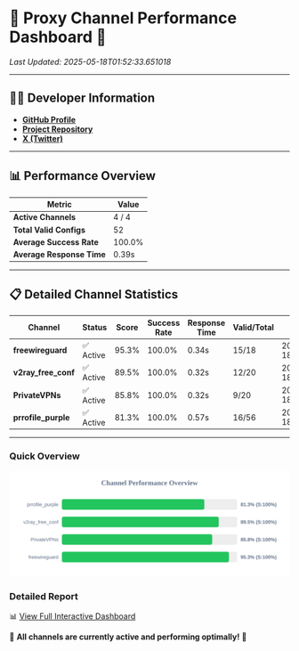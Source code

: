# 🌟 Proxy Channel Performance Dashboard 🌟

_Last Updated: 2025-05-18T01:52:33.651018_

---

## 👩‍💻 Developer Information

- **[GitHub Profile](https://github.com/4n0nymou3)**  
- **[Project Repository](https://github.com/4n0nymou3/multi-proxy-config-fetcher)**  
- **[X (Twitter)](https://x.com/4n0nymou3)**  

---

## 📊 Performance Overview

| Metric                | Value       |
|-----------------------|-------------|
| **Active Channels**   | 4 / 4       |
| **Total Valid Configs** | 52          |
| **Average Success Rate** | 100.0%      |
| **Average Response Time** | 0.39s       |

---

## 📋 Detailed Channel Statistics

| Channel          | Status     | Score  | Success Rate | Response Time | Valid/Total | Last Success               |
|------------------|------------|--------|--------------|---------------|-------------|----------------------------|
| **freewireguard**  | ✅ Active  | 95.3%  | 100.0% | 0.34s         | 15/18       | 2025-05-18T01:52:33.649135 |
| **v2ray_free_conf**  | ✅ Active  | 89.5%  | 100.0% | 0.32s         | 12/20       | 2025-05-18T01:52:32.931114 |
| **PrivateVPNs**  | ✅ Active  | 85.8%  | 100.0% | 0.32s         | 9/20       | 2025-05-18T01:52:33.284247 |
| **prrofile_purple**  | ✅ Active  | 81.3%  | 100.0% | 0.57s         | 16/56       | 2025-05-18T01:52:32.542114 |

---

### Quick Overview
<div align="center">
  <a href="https://raw.githubusercontent.com/nullluser/NullRepo/refs/heads/main/assets/channel_stats_chart.svg">
    <img src="https://raw.githubusercontent.com/nullluser/NullRepo/refs/heads/main/assets/channel_stats_chart.svg" alt="Source Performance Statistics" width="800">
  </a>
</div>

### Detailed Report
📊 [View Full Interactive Dashboard](https://htmlpreview.github.io/?https://github.com/nullluser/NullRepo/blob/main/assets/performance_report.html)

🎉 **All channels are currently active and performing optimally!** 🎉
